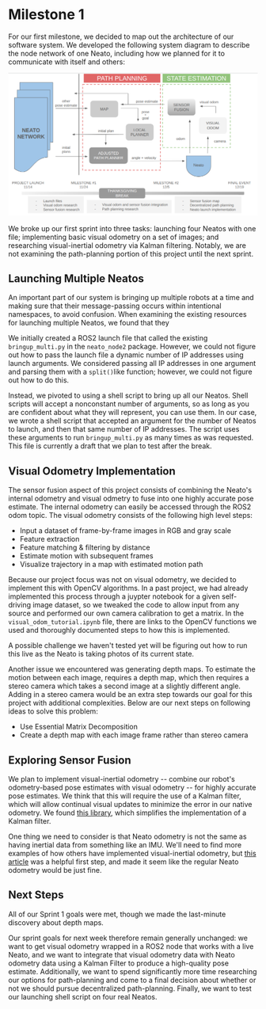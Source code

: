 # Milestone 1

For our first milestone, we decided to map out the architecture of our software system. We developed the following system diagram to describe the node network of one Neato, including how we planned for it to communicate with itself and others:

![A system diagram of a single Neato's node network interfacing with the broader Neato network. The local network is split up into two sections: state estimation and path planning.](assets/diagram.png)

We broke up our first sprint into three tasks: launching four Neatos with one file; implementing basic visual odometry on a set of images; and researching visual-inertial odometry via Kalman filtering. Notably, we are not examining the path-planning portion of this project until the next sprint.

## Launching Multiple Neatos

An important part of our system is bringing up multiple robots at a time and making sure that their message-passing occurs within intentional namespaces, to avoid confusion. When examining the existing resources for launching multiple Neatos, we found that they

We initially created a ROS2 launch file that called the existing `bringup_multi.py` in the `neato_node2` package. However, we could not figure out how to pass the launch file a dynamic number of IP addresses using launch arguments. We considered passing all IP addresses in one argument and parsing them with a `split()`like function; however, we could not figure out how to do this.

Instead, we pivoted to using a shell script to bring up all our Neatos. Shell scripts will accept a nonconstant number of arguments, so as long as you are confident about what they will represent, you can use them. In our case, we wrote a shell script that accepted an argument for the number of Neatos to launch, and then that same number of IP addresses. The script uses these arguments to run `bringup_multi.py` as many times as was requested. This file is currently a draft that we plan to test after the break.

## Visual Odometry Implementation

The sensor fusion aspect of this project consists of combining the Neato's internal odometry and visual odmetry to fuse into one highly accurate pose estimate. The internal odometry can easily be accessed through the ROS2 odom topic. The visual odometry consists of the following high level steps:
- Input a dataset of frame-by-frame images in RGB and gray scale
- Feature extraction
- Feature matching & filtering by distance
- Estimate motion with subsequent frames
- Visualize trajectory in a map with estimated motion path

Because our project focus was not on visual odometry, we decided to implement this with OpenCV algorithms. In a past project, we had already implemented this process through a juypter notebook for a given self-driving image dataset, so we tweaked the code to allow input from any source and performed our own camera calibration to get a matrix. In the `visual_odom_tutorial.ipynb` file, there are links to the OpenCV functions we used and thoroughly documented steps to how this is implemented.

A possible challenge we haven't tested yet will be figuring out how to run this live as the Neato is taking photos of its current state. 

Another issue we encountered was generating depth maps. To estimate the motion between each image, requires a depth map, which then requires a stereo camera which takes a second image at a slightly different angle. Adding in a stereo camera would be an extra step towards our goal for this project with additional complexities. Below are our next steps on following ideas to solve this problem:

- Use Essential Matrix Decomposition 
- Create a depth map with each image frame rather than stereo camera

## Exploring Sensor Fusion

We plan to implement visual-inertial odometry -- combine our robot's odometry-based pose estimates with visual odometry -- for highly accurate pose estimates. We think that this will require the use of a Kalman filter, which will allow continual visual updates to minimize the error in our native odometry. We found [this library](https://filterpy.readthedocs.io/en/latest/kalman/KalmanFilter.html), which simplifies the implementation of a Kalman filter.

One thing we need to consider is that Neato odometry is not the same as having inertial data from something like an IMU. We'll need to find more examples of how others have implemented visual-inertial odometry, but [this article](https://www.thinkautonomous.ai/blog/visual-inertial-odometry/) was a helpful first step, and made it seem like the regular Neato odometry would be just fine.

## Next Steps

All of our Sprint 1 goals were met, though we made the last-minute discovery about depth maps.

Our sprint goals for next week therefore remain generally unchanged: we want to get visual odometry wrapped in a ROS2 node that works with a live Neato, and we want to integrate that visual odometry data with Neato odometry data using a Kalman Filter to produce a high-quality pose estimate. Additionally, we want to spend significantly more time researching our options for path-planning and come to a final decision about whether or not we should pursue decentralized path-planning. Finally, we want to test our launching shell script on four real Neatos.